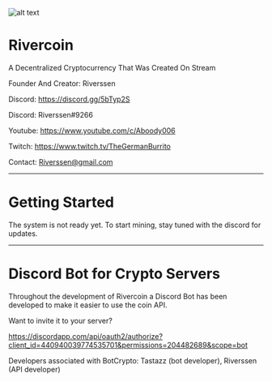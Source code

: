![alt text](http://rivercoin.net/common-content/image-content/logo-transparent-sml.png "Logo")
# Rivercoin
A Decentralized Cryptocurrency That Was Created On Stream

Founder And Creator: Riverssen

Discord: https://discord.gg/5bTyp2S

Discord: Riverssen#9266

Youtube: https://www.youtube.com/c/Aboody006

Twitch:   https://www.twitch.tv/TheGermanBurrito

Contact: Riverssen@gmail.com

------------------------------------------------------

# Getting Started

The system is not ready yet. To start mining,
stay tuned with the discord for updates.


------------------------------------------------------

# Discord Bot for Crypto Servers

Throughout the development of Rivercoin a Discord Bot
has been developed to make it easier to use the coin API. 

Want to invite it to your server? 

https://discordapp.com/api/oauth2/authorize?client_id=440940039774535701&permissions=204482689&scope=bot

Developers associated with BotCrypto: Tastazz (bot developer), Riverssen (API developer) 
